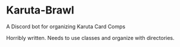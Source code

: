 # Karuta-Brawl
A Discord bot for organizing Karuta Card Comps

Horribly written. Needs to use classes and organize with directories.
